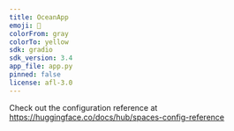 ```yaml
---
title: OceanApp
emoji: 👀
colorFrom: gray
colorTo: yellow
sdk: gradio
sdk_version: 3.4
app_file: app.py
pinned: false
license: afl-3.0
---
```


Check out the configuration reference at https://huggingface.co/docs/hub/spaces-config-reference
